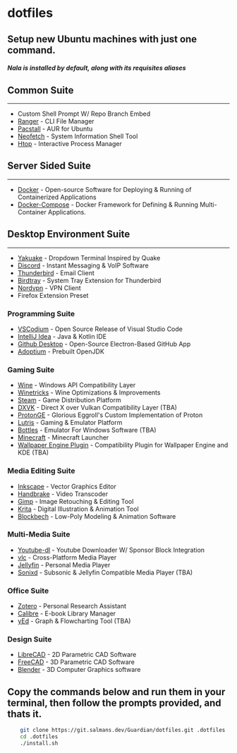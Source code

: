 # dotfiles

## Setup new Ubuntu machines with just one command.

##### Nala is installed by default, along with its requisites aliases

## Common Suite
-----
- Custom Shell Prompt W/ Repo Branch Embed
- [Ranger](https://github.com/ranger/ranger) - CLI File Manager
- [Pacstall](https://github.com/pacstall/pacstall) - AUR for Ubuntu
- [Neofetch](https://github.com/dylanaraps/neofetch) - System Information Shell Tool
- [Htop](https://htop.dev/) - Interactive Process Manager
## Server Sided Suite
------
- [Docker](https://www.docker.com/) - Open-source Software for Deploying & Running of Containerized Applications
- [Docker-Compose](https://github.com/docker/compose) - Docker Framework for Defining & Running Multi-Container Applications.
## Desktop Environment Suite
------
- [Yakuake](https://github.com/KDE/yakuake) - Dropdown Terminal Inspired by Quake
- [Discord](https://discord.com/) - Instant Messaging & VoIP Software
- [Thunderbird](https://www.thunderbird.net/en-US/) - Email Client
- [Birdtray](https://github.com/gyunaev/birdtray) - System Tray Extension for Thunderbird
- [Nordvpn](https://nordvpn.com/) - VPN Client
- Firefox Extension Preset

### **Programming Suite**
- [VSCodium](https://github.com/VSCodium/vscodium) - Open Source Release of Visual Studio Code
- [IntelliJ Idea](https://www.jetbrains.com/idea/) - Java & Kotlin IDE
- [Github Desktop](https://github.com/muroko/github-desktop-linux) - Open-Source Electron-Based GitHub App
- [Adoptium](https://adoptium.net/) - Prebuilt OpenJDK
### **Gaming Suite**
- [Wine](https://www.winehq.org/) - Windows API Compatibility Layer
- [Winetricks](https://github.com/Winetricks/winetricks) - Wine Optimizations & Improvements
- [Steam](https://store.steampowered.com) - Game Distribution Platform
- [DXVK](https://github.com/doitsujin/dxvk) - Direct X over Vulkan Compatibility Layer (TBA)
- [ProtonGE](https://github.com/GloriousEggroll/proton-ge-custom) - Glorious Eggroll's Custom Implementation of Proton
- [Lutris](https://lutris.net/) - Gaming & Emulator Platform
- [Bottles](https://usebottles.com/) - Emulator For Windows Software (TBA)
- [Minecraft](https://www.minecraft.net/en-us) - Minecraft Launcher
- [Wallpaper Engine Plugin](https://github.com/catsout/wallpaper-engine-kde-plugin) - Compatibility Plugin for Wallpaper Engine and KDE (TBA)

### **Media Editing Suite**
- [Inkscape](https://inkscape.org/) - Vector Graphics Editor
- [Handbrake](https://handbrake.fr/) - Video Transcoder
- [Gimp](https://www.gimp.org/) - Image Retouching & Editing Tool
- [Krita](https://krita.org/en/) - Digital Illustration & Animation Tool
- [Blockbech](https://www.blockbench.net/) - Low-Poly Modeling & Animation Software
### **Multi-Media Suite**
- [Youtube-dl](https://github.com/yt-dlp/yt-dlp) - Youtube Downloader W/ Sponsor Block Integration
- [vlc](https://www.videolan.org/vlc/) - Cross-Platform Media Player
- [Jellyfin](https://github.com/jellyfin/jellyfin-media-player) - Personal Media Player
- [Sonixd](https://github.com/jeffvli/sonixd) - Subsonic & Jellyfin Compatible Media Player (TBA)
### **Office Suite**
- [Zotero](https://www.zotero.org/) - Personal Research Assistant
- [Calibre](https://calibre-ebook.com/) - E-book Library Manager
- [yEd](https://www.yworks.com/products/yed) - Graph & Flowcharting Tool (TBA)

### **Design Suite**
- [LibreCAD](https://github.com/LibreCAD/LibreCAD) - 2D Parametric CAD Software
- [FreeCAD](https://www.freecad.org/index.php) - 3D Parametric CAD Software
- [Blender](https://www.blender.org/) - 3D Computer Graphics software

## Copy the commands below and run them in your terminal, then follow the prompts provided, and thats it.
```sh
    git clone https://git.salmans.dev/Guardian/dotfiles.git .dotfiles
    cd .dotfiles
    ./install.sh
```